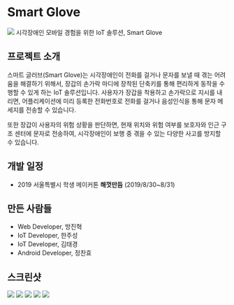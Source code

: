 # Smart Glove

![](./img/image1.jpg)
시각장애인 모바일 경험을 위한 IoT 솔루션, Smart Glove



## 프로젝트 소개

스마트 글러브(Smart Glove)는 시각장애인이 전화를 걸거나 문자를 보낼 때 겪는 어려움을 해결하기 위해서, 장갑의 손가락 마디에 장착된 단축키를 통해 편리하게 동작을 수행할 수 있게 하는 IoT 솔루션입니다. 사용자가 장갑을 착용하고 손가락으로 지시를 내리면, 어플리케이션에 미리 등록한 전화번호로 전화를 걸거나 음성인식을 통해 문자 메세지를 전송할 수 있습니다.

또한 장갑이 사용자의 위험 상황을 판단하면, 현재 위치와 위험 여부를 보호자와 인근 구조 센터에 문자로 전송하여, 시각장애인이 보행 중 겪을 수 있는 다양한 사고를 방지할 수 있습니다.



## 개발 일정

- 2019 서울특별시 학생 메이커톤 **해껏만듬** (2019/8/30~8/31)



## 만든 사람들

- Web Developer, 방진혁
- IoT Developer, 한주성
- IoT Developer, 김태경
- Android Developer, 정찬효



## 스크린샷

![](./img/image2.jpg)
![](./img/image3.jpg)
![](./img/image4.jpg)
![](./img/image5.jpg)
![](./img/image6.jpg)
